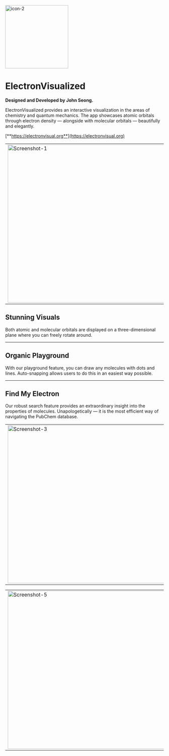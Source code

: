 <img width="200" alt="icon-2" src="https://github.com/wonmor/ElectronVisualized/assets/35755386/fabe39e5-cc00-4e62-9dff-e362d449ec29">

# ElectronVisualized

**Designed and Developed by John Seong.**

ElectronVisualized provides an interactive visualization in the areas of chemistry and quantum mechanics. 
The app showcases atomic orbitals through electron density — alongside with molecular orbitals — beautifully and elegantly.

[**https://electronvisual.org**](https://electronvisual.org)

<table><tr>

<td valign="center"><img width="500" alt="Screenshot-1" src="https://github.com/wonmor/ElectronVisualized/assets/35755386/90380fb0-9843-4b2e-9101-b1015293fc3c" /></td>

<td valign="center"><img width="500" alt="Screenshot-2" src="https://github.com/wonmor/ElectronVisualized/assets/35755386/e070ed1f-fab6-498e-88be-0eb628e91e58" /></td>

</tr></table>

## Stunning Visuals
Both atomic and molecular orbitals are displayed on a three-dimensional plane where you can freely rotate around.

---

## Organic Playground
With our playground feature, you can draw any molecules with dots and lines.
Auto-snapping allows users to do this in an easiest way possible.

---

## Find My Electron
Our robust search feature provides an extraordinary insight into the properties of molecules.
Unapologetically — it is the most efficient way of navigating the PubChem database.

<table><tr>

<td valign="center"><img width="500" alt="Screenshot-3" src="https://github.com/wonmor/ElectronVisualized/assets/35755386/6d3e2fb1-6013-4b90-8885-383cb5193695)" /></td>

<td valign="center"><img width="500" alt="Screenshot-4" src="https://github.com/wonmor/ElectronVisualized/assets/35755386/2be02e12-5e58-49a2-ad13-e9cf94cbf156" /></td>

</tr></table>

<table><tr>

<td valign="center"><img width="500" alt="Screenshot-5" src="https://user-images.githubusercontent.com/35755386/166985579-96c2d483-e74c-4802-ac92-762b2ccc8bc9.jpg" /></td>

<td valign="center"><img width="500" alt="Screenshot-6" src="https://user-images.githubusercontent.com/35755386/172083147-e11ab873-f156-4dda-8d26-71652a1de0c8.png" /></td>

</tr></table>
